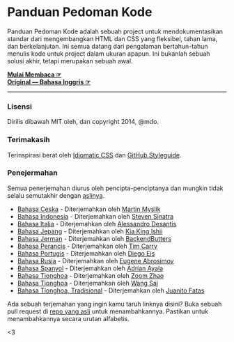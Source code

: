 # Panduan Pedoman Kode

Panduan Pedoman Kode adalah sebuah project untuk mendokumentasikan standar dari mengembangkan HTML dan CSS yang fleksibel, tahan lama, dan berkelanjutan. Ini semua datang dari pengalaman bertahun-tahun menulis kode untuk project dalam ukuran apapun. Ini bukanlah sebuah solusi akhir, tetapi merupakan sebuah awal.

**[Mulai Membaca ☞](http://diagramatics.github.io/code-guide-id)**  
**[Original — Bahasa Inggris ☞](http://mdo.github.io/code-guide)**

---

### Lisensi

Dirilis dibawah MIT oleh, dan copyright 2014, @mdo.

### Terimakasih

Terinspirasi berat oleh [Idiomatic CSS](https://github.com/necolas/idiomatic-css) dan [GitHub Styleguide](http://github.com/styleguide).

### Penejermahan

Semua penerjemahan diurus oleh pencipta-penciptanya dan mungkin tidak selalu semutakhir dengan [aslinya](http://mdo.github.io/code-guide).

- [Bahasa Ceska](http://smedzlatko.github.io/) - Diterjemahkan oleh [Martin Myslík](https://github.com/Smedzlatko)
- [Bahasa Indonesia](http://diagramatics.github.io/code-guide-id) - Diterjemahkan oleh [Steven Sinatra](http://diagramatics.me)
- [Bahasa Italia](http://alessandro1997.github.io/code-guide) - Diterjemahkan oleh [Alessandro Desantis](http://github.com/alessandro1997)
- [Bahasa Jepang](http://kia-king.com/code-guide/) - Diterjemahkan oleh [Kia King Ishii](https://github.com/kiaking)
- [Bahasa Jerman](http://BackendButters.github.io/code-guide/) - Diterjemahkan oleh [BackendButters](https://github.com/BackendButters)
- [Bahasa Perancis](http://pixelastic.github.io/code-guide/) - Diterjemahkan oleh [Tim Carry](https://github.com/pixelastic/)
- [Bahasa Portugis](http://diegoeis.github.io/code-guide/pt-br/) - Diterjemahkan oleh [Diego Eis](http://tableless.com.br/)
- [Bahasa Rusia](http://instanceofpro.github.io/code-guide/) - Diterjemahkan oleh [Eugene Abrosimov](https://github.com/instanceofpro)
- [Bahasa Spanyol](http://adrianayala.mx/code-guide/es/) - Diterjemahkan oleh [Adrian Ayala](http://adrianayala.mx)
- [Bahasa Tionghoa](http://zoomzhao.github.io/code-guide) - Diterjemahkan oleh [Zoom Zhao](https://github.com/ZoomZhao)
- [Bahasa Tionghoa](http://codeguide.bootcss.com/) - Diterjemahkan oleh [Wang Sai](https://github.com/wangsai)
- [Bahasa Tionghoa, Tradisional](http://juanitofatas.github.io/code-guide) - Diterjemahkan oleh [Juanito Fatas](https://github.com/JuanitoFatas)



Ada sebuah terjemahan yang ingin kamu taruh linknya disini? Buka sebuah pull request di [repo yang asli](http://mdo.github.io/code-guide) untuk menambahkannya. Pastikan untuk menambahkannya secara urutan alfabetis.

<3
